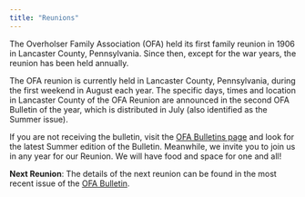 ```yaml
---
title: "Reunions"
---
```


The Overholser Family Association (OFA) held its first family reunion in 1906 in
Lancaster County, Pennsylvania. Since then, except for the war years, the
reunion has been held annually.

The OFA reunion is currently held in Lancaster County, Pennsylvania, during the
first weekend in August each year. The specific days, times and location in
Lancaster County of the OFA Reunion are announced in the second OFA Bulletin of
the year, which is distributed in July (also identified as the Summer issue).

If you are not receiving the bulletin, visit the [OFA Bulletins
page](/bulletins/) and look for the latest Summer edition of the Bulletin.
Meanwhile, we invite you to join us in any year for our Reunion. We will have
food and space for one and all!

**Next Reunion**: The details of the next reunion can be found in the most
recent issue of the [OFA Bulletin](/bulletins/).
